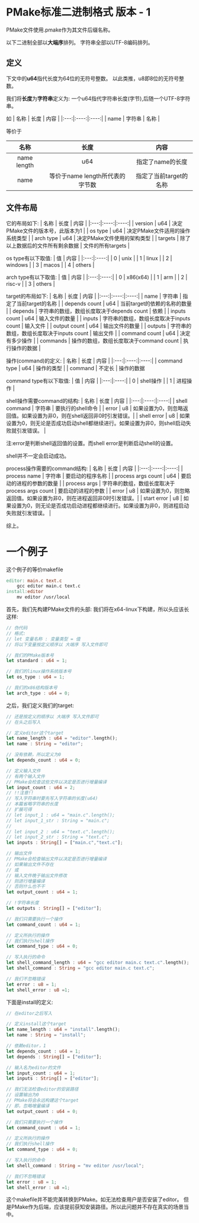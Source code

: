 # PMake标准二进制格式 版本 - 1
PMake文件使用.pmake作为其文件后缀名称。

以下二进制全部以**大端序**排列。
字符串全部以UTF-8编码排列。

## 定义
下文中的**u64**指代长度为64位的无符号整数。
以此类推，u8即8位的无符号整数。


我们将**长度**为**字符串**定义为:
一个u64指代字符串长度(字节),后随一个UTF-8字符串。

如
| 名称 | 长度 | 内容 |
|:---:|:----:|:----:|
| name | 字符串 | 名称 |

等价于

| 名称 | 长度 | 内容 |
|:---:|:----:|:----:|
| name length | u64 | 指定了name的长度 |
| name | 等价于name length所代表的字节数 | 指定了当前target的名称 |

## 文件布局

它的布局如下:
| 名称 | 长度 | 内容 |
|:---:|:----:|:----:|
| version | u64 | 决定PMake文件的版本号，此版本为1 |
| os type | u64 | 决定PMake文件适用的操作系统类型 |
| arch type | u64 | 决定PMake文件使用的架构类型 |
| targets | 除了以上数据后的文件所有剩余数据 | 文件的所有targets |

os type有以下取值:
| 值  | 内容 |
|:---:|:----:|
| 0 | unix |
| 1 | linux |
| 2 | windows |
| 3 | macos |
| 4 | others |

arch type有以下取值:
| 值  | 内容 |
|:---:|:----:|
| 0 | x86(x64) |
| 1 | arm |
| 2 | risc-v |
| 3 | others |

target的布局如下:
| 名称 | 长度 | 内容 |
|:---:|:----:|:----:|
| name | 字符串 | 指定了当前target的名称 |
| depends count | u64 | 当前target的依赖的名称的数量 |
| depends | 字符串的数组，数组长度取决于depends count | 依赖 |
| inputs count | u64 | 输入文件的数量 |
| inputs | 字符串的数组，数组长度取决于inputs count | 输入文件 |
| output count | u64 | 输出文件的数量 |
| outputs | 字符串的数组，数组长度取决于inputs count | 输出文件 |
| command count | u64 | 决定有多少操作 |
| commands | 操作的数组，数组长度取决于command count | 执行操作的数据 |

操作(command)的定义:
| 名称 | 长度 | 内容 |
|:---:|:----:|:----:|
| command type | u64 | 操作的类型 |
| command | 不定长 | 操作的数据

command type有以下取值:
| 值  | 内容 |
|:---:|:----:|
| 0 | shell操作 |
| 1 | 进程操作 |

shell操作需要command的结构:
| 名称 | 长度 | 内容 |
|:---:|:----:|:----:|
| shell command | 字符串 | 要执行的shell命令 |
| error | u8 | 如果设置为0，则忽略返回值。如果设置为非0，则在shell返回非0时引发错误。|
| shell error | u8 | 如果设置为0，则无论是否成功启动shell都继续进行。如果设置为非0，则shell启动失败就引发错误。 |

注:error是判断shell返回值的设置。而shell error是判断启动shell的设置。

shell并不一定会启动成功。


process操作需要的command结构:
| 名称 | 长度 | 内容 |
|:---:|:----:|:----:|
| process name | 字符串 | 要启动的程序名称 |
| process args count | u64 | 要启动的进程的参数的数量 |
| process args | 字符串的数组，数组长度取决于process args count | 要启动的进程的参数 |
| error | u8 | 如果设置为0，则忽略返回值。如果设置为非0，则在进程返回非0时引发错误。|
| start error | u8 | 如果设置为0，则无论是否成功启动进程都继续进行。如果设置为非0，则进程启动失败就引发错误。 |

综上。
 
# 一个例子
这个例子的等价makefile
```makefile
editor: main.c text.c
	gcc editor main.c text.c
install:editor
	mv editor /usr/local
```

首先，我们先构建PMake文件的头部:
我们将在x64-linux下构建，所以头应该长这样:
```rust
// 伪代码
// 格式:
// let 变量名称 : 变量类型 = 值
// 将以下变量按定义顺序以 大端序 写入文件即可

// 我们的PMake版本号
let standard : u64 = 1;

// 我们的linux操作系统版本号
let os_type : u64 = 1;

// 我们的x86结构版本号
let arch_type : u64 = 0;
```
之后，我们定义我们的target:
```rust
// 还是按定义的顺序以 大端序 写入文件即可
// 在头之后写入

// 定义editor这个target
let name_length : u64 = "editor".length();
let name : String = "editor";

// 没有依赖，所以定义为0
let depends_count : u64 = 0;

// 定义输入文件
// 有两个输入文件
// PMake会检查这些文件以决定是否进行增量编译
let input_count : u64 = 2;
// !!注意!!
// 写入字符串时要先写入字符串的长度(u64)
// 本篇省略字符串的长度
// 扩展可得
// let input_1 : u64 = "main.c".length();
// let input_1_str : String = "main.c";
// 
// let input_2 : u64 = "text.c".length();
// let input_2_str : String = "text.c";
let inputs : String[] = ["main.c","text.c"];

// 输出文件
// PMake会检查输出文件以决定是否进行增量编译
// 如果输出文件不存在
// 或
// 输入文件晚于输出文件修改
// 则进行增量编译
// 否则什么也不干
let output_count : u64 = 1;

// !字符串长度
let outputs : String[] = ["editor"];

// 我们只需要执行一个操作
let command_count : u64 = 1;

// 定义所执行的操作
// 我们执行shell操作
let command_type : u64 = 0;

// 写入执行的命令
let shell_command_length : u64 = "gcc editor main.c text.c".length();
let shell_command : String = "gcc editor main.c text.c";

// 我们不忽略错误
let error : u8 = 1;
let shell_error : u8 =1;
```
下面是install的定义:
```rust
// 在editor之后写入

// 定义install这个target
let name_length : u64 = "install".length();
let name : String = "install";

// 依赖editor，1
let depends_count : u64 = 1;
let depends : String[] = ["editor"];

// 输入名为editor的文件
let input_count : u64 = 1;
let inputs : String[] = ["editor"];

// 我们无法检查editor的安装路径
// 设置输出为0
// PMake将会永远构建这个target
// 即，忽略增量编译
let output_count : u64 = 0;

// 我们只需要执行一个操作
let command_count : u64 = 1;

// 定义所执行的操作
// 我们执行shell操作
let command_type : u64 = 0;

// 写入执行的命令
let shell_command : String = "mv editor /usr/local";

// 我们不忽略错误
let error : u8 = 1;
let shell_error : u8 =1;
```
这个makefile并不能完美转换到PMake。如无法检查用户是否安装了editor。
但是PMake作为后端，应该提前获知安装路径。所以此问题并不存在真实的场景当中。